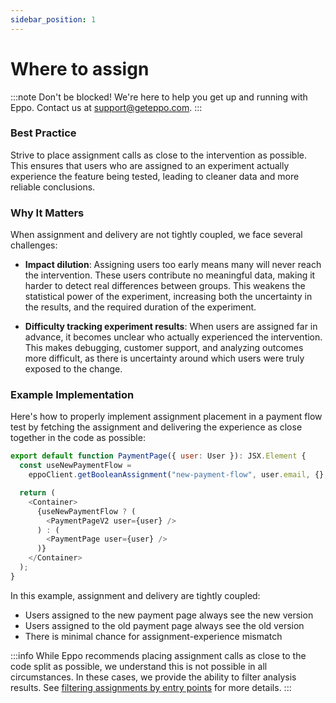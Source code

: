 ```yaml
---
sidebar_position: 1
---
```


# Where to assign

:::note
Don't be blocked! We're here to help you get up and running with Eppo. Contact us at [support@geteppo.com](mailto:support@geteppo.com).
:::

### Best Practice

Strive to place assignment calls as close to the intervention as possible. This ensures that users who are assigned to an experiment actually experience the feature being tested, leading to cleaner data and more reliable conclusions.

### Why It Matters

When assignment and delivery are not tightly coupled, we face several challenges:

- **Impact dilution**: Assigning users too early means many will never reach the intervention. These users contribute no meaningful data, making it harder to detect real differences between groups. This weakens the statistical power of the experiment, increasing both the uncertainty in the results, and the required duration of the experiment.

- **Difficulty tracking experiment results**: When users are assigned far in advance, it becomes unclear who actually experienced the intervention. This makes debugging, customer support, and analyzing outcomes more difficult, as there is uncertainty around which users were truly exposed to the change.

### Example Implementation
Here's how to properly implement assignment placement in a payment flow test by fetching the assignment and delivering the experience as close together in the code as possible:

```javascript
export default function PaymentPage({ user: User }): JSX.Element {
  const useNewPaymentFlow =
    eppoClient.getBooleanAssignment("new-payment-flow", user.email, {}, false) === true;

  return (
    <Container>
      {useNewPaymentFlow ? (
        <PaymentPageV2 user={user} />
      ) : (
        <PaymentPage user={user} />
      )}
    </Container>
  );
}
```

In this example, assignment and delivery are tightly coupled:
- Users assigned to the new payment page always see the new version
- Users assigned to the old payment page always see the old version
- There is minimal chance for assignment-experience mismatch

:::info
While Eppo recommends placing assignment calls as close to the code split as possible, we understand this is not possible in all circumstances. In these cases, we provide the ability to filter analysis results. See [filtering assignments by entry points](/experiment-analysis/configuration/filter-assignments-by-entry-point) for more details.
:::

